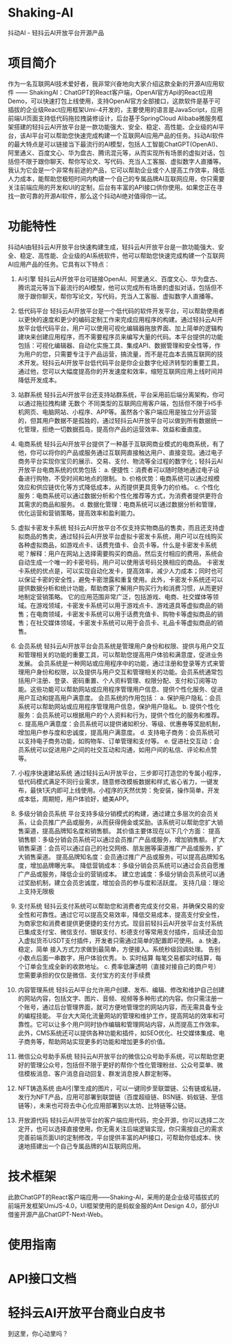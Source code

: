 # Shaking-AI
抖动AI - 轻抖云AI开放平台开源产品

# 项目简介
作为一名互联网AI技术爱好者，我非常兴奋地向大家介绍这款全新的开源AI应用软件 —— ShakingAI：ChatGPT的React客户端，OpenAI官方Api的React应用Demo，可以快速打包上线使用，支持OpenAI官方全部接口，这款软件是基于可插拔的企业级React应用框架Umi-4开发的，主要使用的语言是JavaScript，应用前端UI页面支持低代码拖拉拽装修设计，后台基于SpringCloud Alibaba微服务框架搭建的轻抖云AI开放平台是一款功能强大、安全、稳定、高性能、企业级的AI平台，该AI平台可以帮助您快速完成构建一个互联网AI应用产品的任务。抖动AI软件的最大特点是可以链接当下最流行的AI模型，包括人工智能ChatGPT(OpenAI)、阿里通义、百度文心、华为盘古、腾讯混元等，从而实现所有场景的虚拟对话，包括但不限于跟你聊天、帮你写论文、写代码、充当人工客服、虚拟数字人直播等。
我认为它会是一个非常有前途的产品，它可以帮助企业或个人提高工作效率，降低人力成本，能帮助您极短时间内构建一个自己的专属品牌AI互联网应用，你只需要关注前端应用的开发和UI的定制，后台有丰富的API接口供你使用。如果您正在寻找一款可靠的开源AI软件，那么这个抖动AI绝对值得你一试。

# 功能特性
抖动AI由轻抖云AI开放平台快速构建生成，轻抖云AI开放平台是一款功能强大、安全、稳定、高性能、企业级的AI系统软件，他可以帮助您快速完成构建一个互联网AI应用产品的任务。它具有以下特点：

1. AI引擎
轻抖云AI开放平台可链接OpenAI、阿里通义、百度文心、华为盘古、腾讯混元等当下最流行的AI模型，他可以完成所有场景的虚拟对话，包括但不限于跟你聊天，帮你写论文，写代码，充当人工客服、虚拟数字人直播等。

2. 低代码平台
轻抖云AI开放平台是一个低代码的软件开发平台，可以帮助使用者以更快的速度和更少的编码定制工作来完成应用程序的构建。通过轻抖云AI开放平台低代码平台，用户可以使用可视化编辑器拖放界面、加上简单的逻辑构建块来创建应用程序，而不需要程序员来编写大量的代码。本平台提供的功能包括：可视化编辑器、自动化实施工具、集成API、数据管理和安全性等，作为用户的您，只需要专注于产品运营，搞流量，而不是花血本去搞互联网的技术开发。轻抖云AI开放平台低代码平台是你企业数字化经济转型的重要工具，通过他，您可以大幅度提高你的开发速度和效率，缩短互联网应用上线时间并降低开发成本。

3. 站群系统
轻抖云AI开放平台还支持站群系统，平台采用前后端分离架构，你可以通过拖拉拽构建 无数个 不同类型的互联网应用客户端，包括但不限于H5手机网页、电脑网站、小程序、APP等。虽然各个客户端应用是独立分开运营的，但其用户数据不是孤独的，通过轻抖云AI开放平台可以做到所有数据统一化管理，拒绝一切数据孤岛，提高你产品的运营效率、效益和垂直度。

4. 电商系统
轻抖云AI开放平台提供了一种基于互联网商业模式的电商系统，有了他，你可以将你的产品或服务通过互联网直接触达用户、直接变现。通过电子商务平台实现你宝贝的展示、交易、支付、物流等全过程的数字化；轻抖云AI开放平台电商系统的优势包括：
a. 便捷性：消费者可以随时随地通过电子设备进行购物，不受时间和地点的限制。
b. 价格优势：电商系统可以通过规模效应和供应链优化等方式降低成本，从而提供更具竞争力的价格。
c. 个性化服务：电商系统可以通过数据分析和个性化推荐等方式，为消费者提供更符合其需求的商品和服务。
d. 数据化管理：电商系统可以通过数据分析和管理，优化运营和营销策略，提高效率和盈利能力。

5. 虚拟卡密发卡系统
轻抖云AI开放平台不仅支持实物商品的售卖，而且还支持虚拟商品的售卖，通过轻抖云AI开放平台虚拟卡密发卡系统，用户可以在线购买各种虚拟商品，如游戏点卡、话费充值卡、会员卡等。什么是卡密发卡系统呢？解释：用户在网站上选择需要购买的商品，然后支付相应的费用，系统会自动生成一个唯一的卡密号码，用户可以使用该号码兑换相应的商品。 卡密发卡系统的优点是，可以实现自动化发卡，提高效率，减少人力成本；同时也可以保证卡密的安全性，避免卡密泄露和重复使用。此外，卡密发卡系统还可以提供数据分析和统计功能，帮助商家了解用户购买行为和消费习惯，从而更好地制定营销策略。 它的应用范围非常广泛，包括游戏、电商、社交媒体等领域。在游戏领域，卡密发卡系统可以用于游戏点卡、游戏道具等虚拟商品的销售；在电商领域，卡密发卡系统可以用于话费充值卡、购物卡等虚拟商品的销售；在社交媒体领域，卡密发卡系统可以用于会员卡、礼品卡等虚拟商品的销售。

6. 会员系统
轻抖云AI开放平台会员系统是管理用户身份和权限、提供与用户交互和管理相关的功能的重要工具，可以帮助您提高用户体验和满意度，促进业务发展。 会员系统是一种网站或应用程序中的功能，通过注册和登录等方式来管理用户身份和权限，以及提供与用户交互和管理相关的功能。会员系统通常包括用户注册、登录、密码重置、个人资料管理、权限分配、支付和订阅等功能。这些功能可以帮助网站或应用程序管理用户信息、提供个性化服务、促进用户互动和提高用户满意度。 会员系统的作用包括：
a. 保护用户隐私：会员系统可以帮助网站或应用程序管理用户信息，保护用户隐私。
b. 提供个性化服务：会员系统可以根据用户的个人资料和行为，提供个性化的服务和推荐。
c. 提高用户满意度：会员系统可以提供诸如积分、等级、优惠券等奖励机制，增加用户参与度和忠诚度，提高用户满意度。
d. 支持电子商务：会员系统可以支持电子商务功能，如购物车、订单管理和支付等。
e. 促进社交互动：会员系统可以促进用户之间的社交互动和沟通，如用户间的私信、评论和点赞等。

7. 小程序快速建站系统
通过轻抖云AI开放平台，三步即可打造您的专属小程序，低代码模式满足不同行业需求，随意修改模板数据和样式,省心省力，一键发布，最快1天内即可上线使用。小程序的天然优势：免安装，操作简单，开发成本低，周期短，用户体验好，媲美APP。

8. 多级分销会员系统
平台支持多级分销模式的构建，通过建立多层次的会员关系，让会员推广产品或服务，从而获得佣金或奖励。该系统可以帮助您扩大销售渠道，提高品牌知名度和销售额。
其价值主要体现在以下几个方面：
提高销售额：多级分销会员系统可以通过会员推广产品或服务，增加销售额。
扩大销售渠道：会员可以通过自己的社交网络、朋友圈等渠道推广产品或服务，扩大销售渠道。
提高品牌知名度：会员通过推广产品或服务，可以提高品牌知名度，增加品牌曝光率。
降低营销成本：多级分销会员系统可以通过会员自愿推广产品或服务，降低企业的营销成本。
建立忠诚度：多级分销会员系统可以通过奖励机制，建立会员忠诚度，增加会员的参与度和活跃度。
支持几级：理论上支持无限极

10. 支付系统
轻抖云支付系统可以帮助您和消费者完成支付交易，并确保交易的安全性和可靠性。通过它可以提高交易效率，降低交易成本，提高支付安全性，为商家您和消费者提供更便捷的支付方式。现目前轻抖云AI开放平台支付系统已集成支付宝、微信支付、银联支付、杉德支付等常用支付插件，后续还会加入虚拟货币USDT支付插件，开发者只需通过简单的配置即可使用。
a. 快速，稳定，简单
接入方式力求做到最简单，方便接入。系统秒级回调处理。
告别小数点后面一串数字，用户体验优秀。
b. 实时结算
每笔交易都实时结算，每个订单会生成全新的收款地址。
c. 费率低廉透明（直接对接自己的商户号）
您需要承担的仅仅是微信、支付宝方的支付手续费

11. 内容管理系统
轻抖云AI平台允许用户创建、发布、编辑、修改和维护自己创建的网站内容，包括文字、图片、音频、视频等多种形式的内容。你只需注册一个账号，通过后台管理界面，就可方便地管理您的网站内容，而无需具备专业的编程技能。
平台大大简化流量网站的管理和维护工作，提高网站的效率和可靠性。它可以让多个用户同时协作编辑和管理网站内容，从而提高工作效率。此外，CMS系统还可以提供各种功能和插件，如SEO优化、社交媒体集成、电子商务等，帮助网站实现更多的功能和增加更多的价值。

12. 微信公众号助手系统
轻抖云AI开放平台的微信公众号助手系统，可以帮助您更好的管理公众号，包括但不限于更好的帮你个性化管理粉丝、公众号菜单、微信模板消息、客户消息自动回复、群发消息按人群定制等。

13. NFT铸造系统 
由AI引擎生成的图片，可以一键同步至联盟链、公有链或私链，发行为NFT产品，应用可部署到联盟链（百度超级链、BSN链、蚂蚁链、至信链等），未来也可将去中心化应用部署到以太坊、比特链等公链。

14. 开放源代码
轻抖云AI开放平台的客户端应用代码，完全开源，你可以选择二次定开，也可以选择直接使用，你无需关注后端逻辑实现，你只需按自己的需求完善前端页面UI的定制修改，平台提供丰富的API接口，可帮助你低成本、快速地搭建出一个自己专属品牌的AI互联网应用。

# 技术框架
此款ChatGPT的React客户端应用——Shaking-AI，采用的是企业级可插拔式的前端开发框架UmiJS-4.0，UI框架使用的是蚂蚁金服的Ant Design 4.0，部分UI借鉴开源产品ChatGPT-Next-Web。

# 使用指南

# API接口文档

# 轻抖云AI开放平台商业白皮书

到这里，你心动里吗？
